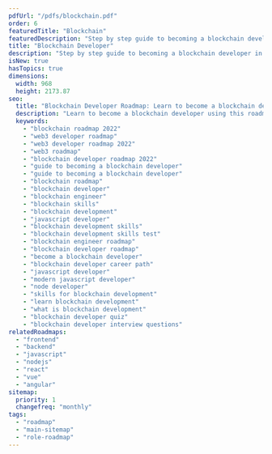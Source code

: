 ```yaml
---
pdfUrl: "/pdfs/blockchain.pdf"
order: 6
featuredTitle: "Blockchain"
featuredDescription: "Step by step guide to becoming a blockchain developer in 2022"
title: "Blockchain Developer"
description: "Step by step guide to becoming a blockchain developer in 2022."
isNew: true
hasTopics: true
dimensions:
  width: 968
  height: 2173.87
seo:
  title: "Blockchain Developer Roadmap: Learn to become a blockchain developer"
  description: "Learn to become a blockchain developer using this roadmap. Community driven, articles, resources, guides, interview questions, quizzes for modern backend development."
  keywords:
    - "blockchain roadmap 2022"
    - "web3 developer roadmap"
    - "web3 developer roadmap 2022"
    - "web3 roadmap"
    - "blockchain developer roadmap 2022"
    - "guide to becoming a blockchain developer"
    - "guide to becoming a blockchain developer"
    - "blockchain roadmap"
    - "blockchain developer"
    - "blockchain engineer"
    - "blockchain skills"
    - "blockchain development"
    - "javascript developer"
    - "blockchain development skills"
    - "blockchain development skills test"
    - "blockchain engineer roadmap"
    - "blockchain developer roadmap"
    - "become a blockchain developer"
    - "blockchain developer career path"
    - "javascript developer"
    - "modern javascript developer"
    - "node developer"
    - "skills for blockchain development"
    - "learn blockchain development"
    - "what is blockchain development"
    - "blockchain developer quiz"
    - "blockchain developer interview questions"
relatedRoadmaps:
  - "frontend"
  - "backend"
  - "javascript"
  - "nodejs"
  - "react"
  - "vue"
  - "angular"
sitemap:
  priority: 1
  changefreq: "monthly"
tags:
  - "roadmap"
  - "main-sitemap"
  - "role-roadmap"
---
```


